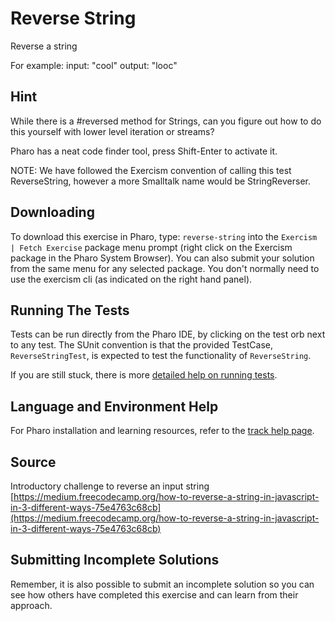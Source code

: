 # Reverse String

Reverse a string

For example:
input: "cool"
output: "looc"

## Hint
While there is a #reversed method for Strings, can you figure out how to do this yourself with lower level iteration or streams? Pharo has a neat code finder tool, press Shift-Enter  to activate it.NOTE: We have followed the Exercism convention of calling this test ReverseString, however a more Smalltalk name would be StringReverser.


## Downloading

To download this exercise in Pharo, type: `reverse-string` into the `Exercism | Fetch Exercise` package menu prompt
(right click on the Exercism package in the Pharo System Browser). You can also submit your solution from the
same menu for any selected package. You don't normally need to use the exercism cli (as indicated on the right hand panel).

## Running The Tests

Tests can be run directly from the Pharo IDE, by clicking on the test orb next to any test.
The SUnit convention is that the provided TestCase, `ReverseStringTest`, is expected
to test the functionality of `ReverseString`.

If you are still stuck, there is more [detailed help on running tests](https://exercism.io/tracks/pharo/tests).

## Language and Environment Help

For Pharo installation and learning resources, refer to the [track help page](https://exercism.io/tracks/pharo/learning).


## Source

Introductory challenge to reverse an input string [https://medium.freecodecamp.org/how-to-reverse-a-string-in-javascript-in-3-different-ways-75e4763c68cb](https://medium.freecodecamp.org/how-to-reverse-a-string-in-javascript-in-3-different-ways-75e4763c68cb)


## Submitting Incomplete Solutions

Remember, it is also possible to submit an incomplete solution so you can see how others have completed this exercise
and can learn from their approach.
